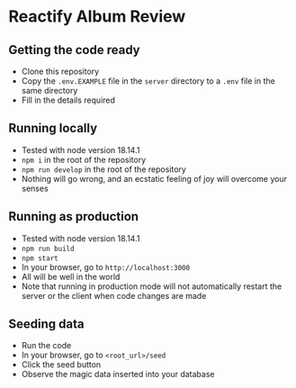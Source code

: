 # Reactify Album Review

## Getting the code ready

* Clone this repository
* Copy the `.env.EXAMPLE` file in the `server` directory to a `.env` file in the same directory
* Fill in the details required

## Running locally

* Tested with node version 18.14.1
* `npm i` in the root of the repository
* `npm run develop` in the root of the repository
* Nothing will go wrong, and an ecstatic feeling of joy will overcome your senses

## Running as production

* Tested with node version 18.14.1
* `npm run build`
* `npm start`
* In your browser, go to `http://localhost:3000`
* All will be well in the world
* Note that running in production mode will not automatically restart the server or the client when code changes are made

## Seeding data

* Run the code
* In your browser, go to `<root_url>/seed`
* Click the seed button
* Observe the magic data inserted into your database